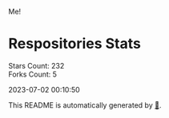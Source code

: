 Me!

# Respositories Stats
Stars Count: 232  
Forks Count: 5

2023-07-02 00:10:50  

This README is automatically generated by [🐰](https://github.com/rnitta/rnitta).
